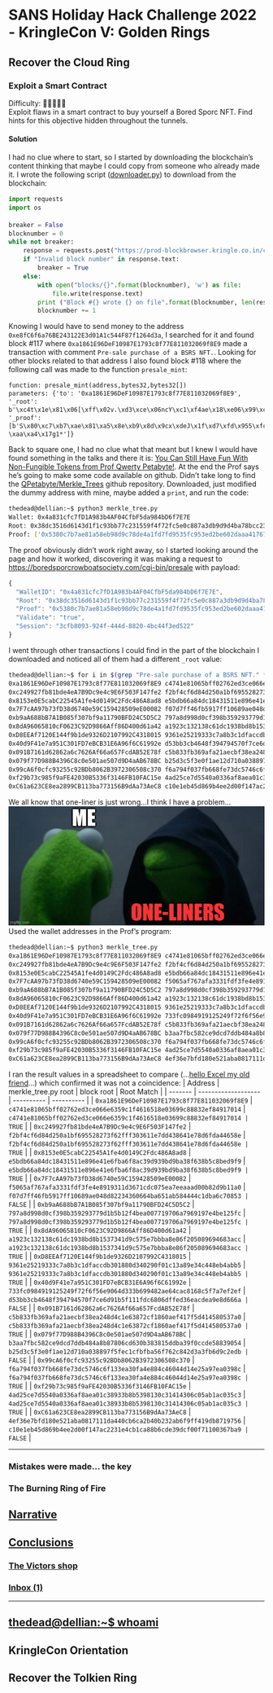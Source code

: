 # SANS Holiday Hack Challenge 2022 - KringleCon V: Golden Rings
## Recover the Cloud Ring
### Exploit a Smart Contract
Difficulty: :christmas_tree::christmas_tree::christmas_tree::christmas_tree::christmas_tree:  
Exploit flaws in a smart contract to buy yourself a Bored Sporc NFT. Find hints for this objective hidden throughout the tunnels.

#### Solution
I had no clue where to start, so I started by downloading the blockchain’s content thinking that maybe I could copy from someone who already made it. I wrote the following script ([downloader.py](downloader.py)) to download from the blockchain:
```python
import requests
import os

breaker = False
blocknumber = 0
while not breaker:
	response = requests.post("https://prod-blockbrowser.kringle.co.in/cgi-bin/blockdata", json={"blocknumber": blocknumber})
	if "Invalid block number" in response.text:
		breaker = True
	else:
		with open("blocks/{}".format(blocknumber), 'w') as file:
			file.write(response.text)
		print ("Block #{} wrote {} on file".format(blocknumber, len(response.text)))
		blocknumber += 1
```
Knowing I would have to send money to the address `0xe8fC6f6a76BE243122E3d01A1c544F87f1264d3a`, I searched for it and found block #117 where `0xa1861E96DeF10987E1793c8f77E811032069f8E9` made a transaction with comment `Pre-sale purchase of a BSRS NFT.`. Looking for other blocks related to that address I also found block #118 where the following call was made to the function `presale_mint`:
```solidity
function: presale_mint(address,bytes32,bytes32[])
parameters: {'to': '0xa1861E96DeF10987E1793c8f77E811032069f8E9', '_root': b'\xc4t\x1e\x81\x06[\xff\x02v.\xd3\xce\x06ncY\xc1\xf4ae\x18\xe06\x99\xc8\x882\xef\x84\x91p\x14', '_proof': [b'S\x80\xc7\xb7\xae\x81\xa5\x8e\xb9\x8d\x9cx\xdeJ\x1f\xd7\xfd\x955\xfc\x95>\xd2\xbe`-\xaa\xa4\x17g1*']}
```
Back to square one, I had no clue what that meant but I knew I would have found something in the talks and there it is: [You Can Still Have Fun With Non-Fungible Tokens from Prof Qwerty Petabyte!](https://www.youtube.com/watch?v=Qt_RWBq63S8). At the end the Prof says he’s going to make some code available on github. Didn’t take long to find the [QPetabyte/Merkle_Trees](https://github.com/QPetabyte/Merkle_Trees) github repository. Downloaded, just modified the dummy address with mine, maybe added a `print`, and run the code:
```bash
thedead@dellian:~$ python3 merkle_tree.py 
Wallet: 0x4a831cfc7fD1A983b4AF04CfbF5da984bD6f7E7E
Root: 0x38dc3516d6143d1f1c93bb77c231559f4f72fc5e0c887a3db9d9d4ba78bcc235
Proof: ['0x5380c7b7ae81a58eb98d9c78de4a1fd7fd9535fc953ed2be602daaa41767312a']
```
The proof obviously didn’t work right away, so I started looking around the page and how it worked, discovering it was making a request to https://boredsporcrowboatsociety.com/cgi-bin/presale with payload:
```js
{
  "WalletID": "0x4a831cfc7fD1A983b4AF04CfbF5da984bD6f7E7E",
  "Root": "0x38dc3516d6143d1f1c93bb77c231559f4f72fc5e0c887a3db9d9d4ba78bcc235",
  "Proof": "0x5380c7b7ae81a58eb98d9c78de4a1fd7fd9535fc953ed2be602daaa41767312a",
  "Validate": "true",
  "Session": "3cfb8093-924f-444d-8820-4bc44f3ed522"
}
```
I went through other transactions I could find in the part of the blockchain I downloaded and noticed all of them had a different `_root` value:
```bash
thedead@dellian:~$ for i in $(grep "Pre-sale purchase of a BSRS NFT." * | cut -d "'" -f4); do root=$(grep $i * | grep "_proof" | cut -d "'" -f 8 | tr -d "\n" | python3 -c "import sys; print (bytes(sys.stdin.buffer.read()).decode('unicode_escape').encode('raw_unicode_escape').hex())") && echo $i $root; done
0xa1861E96DeF10987E1793c8f77E811032069f8E9 c4741e81065bff02762ed3ce066e6359c1f4616518e03699c88832ef84917014
0xc249927fb81bde4eA7B9Dc9e4c9E6F503F147fe2 f2bf4cf6d84d250a1bf695528273f62fff303611e7dd438641e78d6fda44658e
0x8153e0E5cabC22545A1fe4d0149C2Fdc486A8ad8 e5bdb66a84dc18431511e896e41e6fba6f8ac39d939bd9ba38f638b5c8bed9f9
0x7F7cAA97b73fD38d6740e59C159428509eE00082 f07d7ff46fb5917ff10689ae048d82234360664ba651ab584444c1dba6c70853
0xb9aA688bB7A1B085f307bf9a11790BFD24C5D5C2 797a8d998d0cf398b359293779d1b5b12f4bea007719706a7969197e4be125fc
0x8dA96065810cF0623C92D9866Aff86D400d61a42 a1923c132138c61dc1938bd8b1537341d9c575e7bbba8e86f205089694683acc
0xD8EEAf7120E144f9b1de9326D2107992C4318015 9361e25219333c7a8b3c1dfaccdb301880d340290f01c13a89e34c448eb4abb5
0x40d9F41e7a951C301FD7eBCB31E6A96f6C61992e d53bb3cb4648f394794570f7ce6d91b5f111fdc6806dffed36eacdea9e8d666a
0x091B7161d62862a6c7626Af66a657FcdAB52E78f c5b833fb369afa21aecbf38ea248d4c1e63872cf1860aef417f5d414580537a0
0x079f77D988B4396C8c0e501ae507d9D4aAB678BC b25d3c5f3e0f1ae12d710a038897f5fec1cfbfba56f762c842d3a3fb6d9c2edb
0x99cA6f0cfc93255c92BDb8062B3972306508c370 f6a794f037fb668fe73dc5746c6f133ea30fa4e884c46044d14e25a97ea0398c
0xf29b73c985f9aFE42030B5336f3146FB10FAC15e 4ad25ce7d5540a0336af8aea01c38933b8b5398130c31414306c05ab1ac035c3
0xC61a623CE8ea2899CB113ba773156B9dAa73AeC8 c10e1eb45d869b4ee2d00f147ac2231e4cb1ca88b6cde39dcf00f71100367ba9
```
We all know that one-liner is just wrong...I think I have a problem...  
![oneliner](imgs/oneliner.jpg)  
Used the wallet addresses in the Prof’s program:
```bash
thedead@dellian:~$ python3 merkle_tree.py 
0xa1861E96DeF10987E1793c8f77E811032069f8E9 c4741e81065bff02762ed3ce066e6359c1f4616518e03699c88832ef84917014
0xc249927fb81bde4eA7B9Dc9e4c9E6F503F147fe2 f2bf4cf6d84d250a1bf695528273f62fff303611e7dd438641e78d6fda44658e
0x8153e0E5cabC22545A1fe4d0149C2Fdc486A8ad8 e5bdb66a84dc18431511e896e41e6fba6f8ac39d939bd9ba38f638b5c8bed9f9
0x7F7cAA97b73fD38d6740e59C159428509eE00082 f5065af767afa3331fdf3fe4e8919311d3671cdc075ea7eeaaad00b82d9b11a0
0xb9aA688bB7A1B085f307bf9a11790BFD24C5D5C2 797a8d998d0cf398b359293779d1b5b12f4bea007719706a7969197e4be125fc
0x8dA96065810cF0623C92D9866Aff86D400d61a42 a1923c132138c61dc1938bd8b1537341d9c575e7bbba8e86f205089694683acc
0xD8EEAf7120E144f9b1de9326D2107992C4318015 9361e25219333c7a8b3c1dfaccdb301880d340290f01c13a89e34c448eb4abb5
0x40d9F41e7a951C301FD7eBCB31E6A96f6C61992e 733fc0984919125249f72f6f56e9064d333b699482ae64cac8168c5f7a7ef2ef
0x091B7161d62862a6c7626Af66a657FcdAB52E78f c5b833fb369afa21aecbf38ea248d4c1e63872cf1860aef417f5d414580537a0
0x079f77D988B4396C8c0e501ae507d9D4aAB678BC b3aa7fbc582ce9dcd7ddb484a8b87806cd630b383815ddba39f0ccde58839054
0x99cA6f0cfc93255c92BDb8062B3972306508c370 f6a794f037fb668fe73dc5746c6f133ea30fa4e884c46044d14e25a97ea0398c
0xf29b73c985f9aFE42030B5336f3146FB10FAC15e 4ad25ce7d5540a0336af8aea01c38933b8b5398130c31414306c05ab1ac035c3
0xC61a623CE8ea2899CB113ba773156B9dAa73AeC8 4ef36e7bfd180e521aba0817111da440cb6ca2b40b232ab6f9ff419db8719756
```
I ran the result values in a spreadsheet to compare (...[hello Excel my old friend](https://www.riffusion.com/?&prompt=hello+Excel+my+old+friend&seed=745235&denoising=0.75&seedImageId=og_beat)...) which confirmed it was not a coincidence:
| Address | merkle_tree.py root | block root | Root Match |
| ------- | ------------------- | ---------- | ---------- |
| `0xa1861E96DeF10987E1793c8f77E811032069f8E9` | `c4741e81065bff02762ed3ce066e6359c1f4616518e03699c88832ef84917014` | `c4741e81065bff02762ed3ce066e6359c1f4616518e03699c88832ef84917014 | TRUE` |
| `0xc249927fb81bde4eA7B9Dc9e4c9E6F503F147fe2` | `f2bf4cf6d84d250a1bf695528273f62fff303611e7dd438641e78d6fda44658e` | `f2bf4cf6d84d250a1bf695528273f62fff303611e7dd438641e78d6fda44658e | TRUE` |
| `0x8153e0E5cabC22545A1fe4d0149C2Fdc486A8ad8` | `e5bdb66a84dc18431511e896e41e6fba6f8ac39d939bd9ba38f638b5c8bed9f9` | `e5bdb66a84dc18431511e896e41e6fba6f8ac39d939bd9ba38f638b5c8bed9f9 | TRUE` |
| `0x7F7cAA97b73fD38d6740e59C159428509eE00082` | `f5065af767afa3331fdf3fe4e8919311d3671cdc075ea7eeaaad00b82d9b11a0` | `f07d7ff46fb5917ff10689ae048d82234360664ba651ab584444c1dba6c70853 | FALSE` |
| `0xb9aA688bB7A1B085f307bf9a11790BFD24C5D5C2` | `797a8d998d0cf398b359293779d1b5b12f4bea007719706a7969197e4be125fc` | `797a8d998d0cf398b359293779d1b5b12f4bea007719706a7969197e4be125fc | TRUE` |
| `0x8dA96065810cF0623C92D9866Aff86D400d61a42` | `a1923c132138c61dc1938bd8b1537341d9c575e7bbba8e86f205089694683acc` | `a1923c132138c61dc1938bd8b1537341d9c575e7bbba8e86f205089694683acc | TRUE` |
| `0xD8EEAf7120E144f9b1de9326D2107992C4318015` | `9361e25219333c7a8b3c1dfaccdb301880d340290f01c13a89e34c448eb4abb5` | `9361e25219333c7a8b3c1dfaccdb301880d340290f01c13a89e34c448eb4abb5 | TRUE` |
| `0x40d9F41e7a951C301FD7eBCB31E6A96f6C61992e` | `733fc0984919125249f72f6f56e9064d333b699482ae64cac8168c5f7a7ef2ef` | `d53bb3cb4648f394794570f7ce6d91b5f111fdc6806dffed36eacdea9e8d666a | FALSE` |
| `0x091B7161d62862a6c7626Af66a657FcdAB52E78f` | `c5b833fb369afa21aecbf38ea248d4c1e63872cf1860aef417f5d414580537a0` | `c5b833fb369afa21aecbf38ea248d4c1e63872cf1860aef417f5d414580537a0 | TRUE` |
| `0x079f77D988B4396C8c0e501ae507d9D4aAB678BC` | `b3aa7fbc582ce9dcd7ddb484a8b87806cd630b383815ddba39f0ccde58839054` | `b25d3c5f3e0f1ae12d710a038897f5fec1cfbfba56f762c842d3a3fb6d9c2edb | FALSE` |
| `0x99cA6f0cfc93255c92BDb8062B3972306508c370` | `f6a794f037fb668fe73dc5746c6f133ea30fa4e884c46044d14e25a97ea0398c` | `f6a794f037fb668fe73dc5746c6f133ea30fa4e884c46044d14e25a97ea0398c | TRUE` |
| `0xf29b73c985f9aFE42030B5336f3146FB10FAC15e` | `4ad25ce7d5540a0336af8aea01c38933b8b5398130c31414306c05ab1ac035c3` | `4ad25ce7d5540a0336af8aea01c38933b8b5398130c31414306c05ab1ac035c3 | TRUE` |
| `0xC61a623CE8ea2899CB113ba773156B9dAa73AeC8` | `4ef36e7bfd180e521aba0817111da440cb6ca2b40b232ab6f9ff419db8719756` | `c10e1eb45d869b4ee2d00f147ac2231e4cb1ca88b6cde39dcf00f71100367ba9 | FALSE` |





---

### Mistakes were made... the key
### The Burning Ring of Fire
## [Narrative](/README.md#narrative)
## [Conclusions](/README.md#conclusions)
### [The Victors shop](/README.md#the-victors-shop)
### [Inbox (1)](/README.md#inbox-1)
---
## [thedead@dellian:~$ whoami](/README.md#thedeaddellian-whoami)
## KringleCon Orientation
## Recover the Tolkien Ring